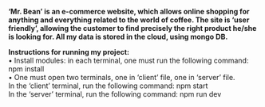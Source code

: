 

**‘Mr. Bean’ is an e-commerce website, which allows online shopping for anything and everything related to the world of coffee. 
The site is ‘user friendly’, allowing the customer to find precisely the right product he/she is looking for.
All my data is stored in the cloud, using mongo DB.**


**Instructions for running my project: <br/>**
•	Install modules: in each terminal, one must run the following command: npm install <br/>
•	One must open two terminals, one in ‘client’ file, one in ‘server’ file. <br/>
In the ‘client’ terminal, run the following command: npm start<br/>
In the ‘server’ terminal, run the following command: npm run dev<br/>

